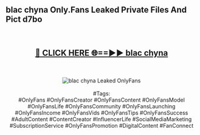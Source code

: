 <h2>blac chyna Only.Fans Leaked Private Files And Pict d7bo</h2>
<br>
<div align="center">
<h2><a href="https://mediafiles.top/blac_chyna" rel="nofollow">🔴 CLICK HERE 🌐==►► blac chyna</a></h2>
<br>
<br>
<a href="https://mediafiles.top/blac_chyna" rel="nofollow" data-target="animated-image.originalLink"><img src="https://i.ibb.co.com/WyWwxjT/player-gif2.gif" alt="blac chyna Leaked OnlyFans" style="max-width: 100%; display: inline-block;" data-target="animated-image.originalImage"></a>
<br><br>
#Tags:
<br>
#OnlyFans #OnlyFansCreator #OnlyFansContent #OnlyFansModel #OnlyFansLife #OnlyFansCommunity #OnlyFansLaunching #OnlyFansIncome #OnlyFansVids #OnlyFansTips #OnlyFansSuccess #AdultContent #ContentCreator #InfluencerLife #SocialMediaMarketing #SubscriptionService #OnlyFansPromotion #DigitalContent #FanConnect
</div>
<br>